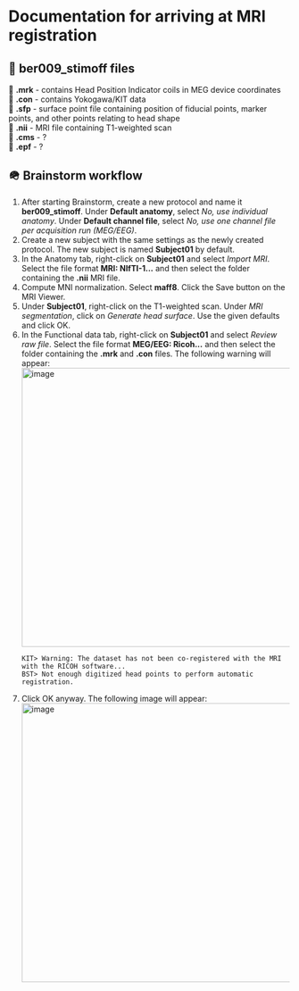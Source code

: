 # Documentation for arriving at MRI registration
## 📂 ber009_stimoff files
📄 <b>.mrk</b> - contains Head Position Indicator coils in MEG device coordinates\
📄 <b>.con</b> - contains Yokogawa/KIT data\
📄 <b>.sfp</b> - surface point file containing position of fiducial points, marker points, and other points relating to head shape\
📄 <b>.nii</b> - MRI file containing T1-weighted scan\
📄 <b>.cms</b> - ?\
📄 <b>.epf</b> - ?

## 🪖 Brainstorm workflow
1. After starting Brainstorm, create a new protocol and name it <b>ber009_stimoff</b>. Under <b>Default anatomy</b>, select <i>No, use individual anatomy</i>. Under <b>Default channel file</b>, select <i>No, use one channel file per acquisition run (MEG/EEG)</i>.
2. Create a new subject with the same settings as the newly created protocol. The new subject is named <b>Subject01</b> by default.
3. In the Anatomy tab, right-click on <b>Subject01</b> and select <i>Import MRI</i>. Select the file format <b>MRI: NIfTI-1...</b> and then select the folder containing the <b>.nii</b> MRI file. 
5. Compute MNI normalization. Select <b>maff8</b>. Click the Save button on the MRI Viewer.
6. Under <b>Subject01</b>, right-click on the T1-weighted scan. Under <i>MRI segmentation</i>, click on <i>Generate head surface</i>. Use the given defaults and click OK.
7. In the Functional data tab, right-click on <b>Subject01</b> and select <i>Review raw file</i>. Select the file format <b>MEG/EEG: Ricoh...</b> and then select the folder containing the <b>.mrk</b> and <b>.con</b> files. The following warning will appear:
   <img width="500" alt="image" src="https://github.com/margarita-sison/MEGpipelines/assets/130074310/71a0ab63-702a-41c2-9f2e-ba34d80fb3f7">
   ```
   KIT> Warning: The dataset has not been co-registered with the MRI with the RICOH software...
   BST> Not enough digitized head points to perform automatic registration.
   ```
8. Click OK anyway. The following image will appear:\
    <img width="500" alt="image" src="https://github.com/margarita-sison/MEGpipelines/assets/130074310/2058b327-cea4-4d43-8949-435635615602">

